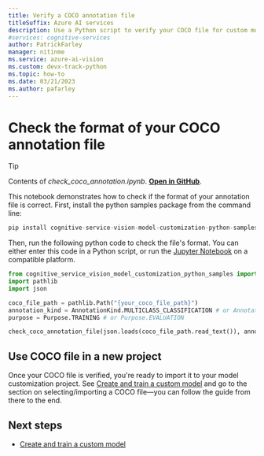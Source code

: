 ```yaml
---
title: Verify a COCO annotation file
titleSuffix: Azure AI services
description: Use a Python script to verify your COCO file for custom model training.
#services: cognitive-services
author: PatrickFarley
manager: nitinme
ms.service: azure-ai-vision
ms.custom: devx-track-python
ms.topic: how-to
ms.date: 03/21/2023
ms.author: pafarley
---
```


# Check the format of your COCO annotation file

<!-- nbstart https://raw.githubusercontent.com/Azure-Samples/cognitive-service-vision-model-customization-python-samples/main/docs/check_coco_annotation.ipynb -->

> [!TIP]
> Contents of _check_coco_annotation.ipynb_. **[Open in GitHub](https://github.com/Azure-Samples/cognitive-service-vision-model-customization-python-samples/blob/main/docs/check_coco_annotation.ipynb)**.

This notebook demonstrates how to check if the format of your annotation file is correct. First, install the python samples package from the command line:

```python
pip install cognitive-service-vision-model-customization-python-samples
```

Then, run the following python code to check the file's format. You can either enter this code in a Python script, or run the [Jupyter Notebook](https://github.com/Azure-Samples/cognitive-service-vision-model-customization-python-samples/blob/main/docs/check_coco_annotation.ipynb) on a compatible platform.

```python
from cognitive_service_vision_model_customization_python_samples import check_coco_annotation_file, AnnotationKind, Purpose
import pathlib
import json

coco_file_path = pathlib.Path("{your_coco_file_path}")
annotation_kind = AnnotationKind.MULTICLASS_CLASSIFICATION # or AnnotationKind.OBJECT_DETECTION
purpose = Purpose.TRAINING # or Purpose.EVALUATION

check_coco_annotation_file(json.loads(coco_file_path.read_text()), annotation_kind, purpose)
```

<!-- nbend -->

## Use COCO file in a new project

Once your COCO file is verified, you're ready to import it to your model customization project. See [Create and train a custom model](model-customization.md) and go to the section on selecting/importing a COCO file&mdash;you can follow the guide from there to the end.

## Next steps

* [Create and train a custom model](model-customization.md)
